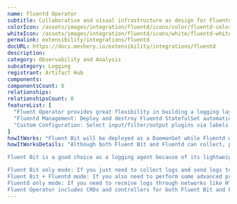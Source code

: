 ```yaml
---
name: Fluentd Operator
subtitle: Collaborative and visual infrastructure as design for Fluentd Operator
colorIcon: /assets/images/integration/fluentd/icons/color/fluentd-color.svg
whiteIcon: /assets/images/integration/fluentd/icons/white/fluentd-white.svg
permalink: extensibility/integrations/fluentd
docURL: https://docs.meshery.io/extensibility/integrations/fluentd
description: 
category: Observability and Analysis
subcategory: Logging
registrant: Artifact Hub
components: 
componentsCount: 0
relationships: 
relationshipsCount: 0
featureList: [
  "Fluent Operator provides great flexibility in building a logging layer based on Fluent Bit and Fluentd.",
  "Fluentd Management: Deploy and destroy Fluentd StatefulSet automatically.",
  "Custom Configuration: Select input/filter/output plugins via labels."
]
howItWorks: "Fluent Bit will be deployed as a DaemonSet while Fluentd will be deployed as a StatefulSet. "
howItWorksDetails: "Although both Fluent Bit and Fluentd can collect, process(parse and filter) and then forward log to the final destinations, still they have strengths in different aspects.

Fluent Bit is a good choice as a logging agent because of its lightweight and efficiency, while Fluentd is more powerful to perform advanced processing on logs because of its rich plugins.

Fluent Bit only mode: If you just need to collect logs and send logs to the final destinations, all you need is Fluent Bit.
Fluent Bit + Fluentd mode: If you also need to perform some advanced processing on the logs collected or send to more sinks, then you also need Fluentd.
Fluentd only mode: If you need to receive logs through networks like HTTP or Syslog and then process and send the log to the final sinks, you only need Fluentd.
Fluent Operator includes CRDs and controllers for both Fluent Bit and Fluentd which allows you to config your log processing pipelines in the 3 modes mentioned above as you wish."
---
```

